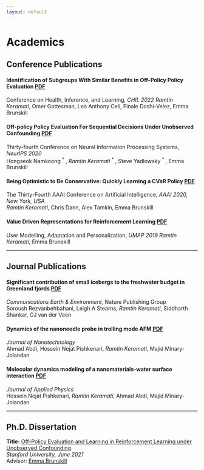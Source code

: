 ```yaml
---
layout: default
---
```


# Academics

## Conference Publications

#### Identification of Subgroups With Similar Benefits in Off-Policy Policy Evaluation <a href="https://proceedings.mlr.press/v174/keramati22a/keramati22a.pdf" class="pdf-link" target="_blank">PDF</a>  
Conference on Health, Inference, and Learning, *CHIL 2022*
*Ramtin Keramati*, Omer Gottesman, Leo Anthony Celi, Finale Doshi-Velez, Emma Brunskill  

#### Off-policy Policy Evaluation For Sequential Decisions Under Unobserved Confounding <a href="https://arxiv.org/pdf/2003.05623.pdf" class="pdf-link" target="_blank">PDF</a>  
Thirty-fourth Conference on Neural Information Processing Systems, *NeurIPS 2020*  
Hongseok Namkoong <sup> * </sup>, *Ramtin Keramati* <sup> * </sup>, Steve Yadlowsky <sup> * </sup>, Emma Brunskill  

#### Being Optimistic to Be Conservative: Quickly Learning a CVaR Policy <a href="https://arxiv.org/pdf/1911.01546.pdf" class="pdf-link" target="_blank">PDF</a>  
The Thirty-Fourth AAAI Conference on Artificial Intelligence, *AAAI 2020, New York, USA*  
*Ramtin Keramati*, Chris Dann, Alex Tamkin, Emma Brunskill  

#### Value Driven Representations for Reinforcement Learning <a href="https://arxiv.org/pdf/2004.01223.pdf" class="pdf-link" target="_blank">PDF</a>  
User Modelling, Adaptation and Personalization, *UMAP 2019*
*Ramtin Keramati*, Emma Brunskill  

---

## Journal Publications

#### Significant contribution of small icebergs to the freshwater budget in Greenland fjords <a href="https://www.nature.com/articles/s43247-020-00032-3" class="pdf-link" target="_blank">PDF</a>   
*Communications Earth & Environment*, Nature Publishing Group  
Soroush Rezvanbehbahani, Leigh A Stearns, *Ramtin Keramati*, Siddharth Shankar, CJ van der Veen  

#### Dynamics of the nanoneedle probe in trolling mode AFM <a href="http://iopscience.iop.org/article/10.1088/0957-4484/26/20/205702/meta" class="pdf-link" target="_blank">PDF</a>   
*Journal of Nanotechnology*  
Ahmad Abdi, Hossein Nejat Pishkenari, *Ramtin Keramati*, Majid Minary-Jolandan  

#### Molecular dynamics modeling of a nanomaterials-water surface interaction <a href="https://aip.scitation.org/doi/abs/10.1063/1.4947189" class="pdf-link" target="_blank">PDF</a>   
*Journal of Applied Physics*  
Hossein Nejat Pishkenari, *Ramtin Keramati*, Ahmad Abdi, Majid Minary-Jolandan  

---

## Ph.D. Dissertation

**Title:** [Off-Policy Evaluation and Learning in Reinforcement Learning under Unobserved Confounding](https://stacks.stanford.edu/file/dd732zb2339/Dissertation-augmented.pdf)  
*Stanford University, June 2021*  
Advisor: [Emma Brunskill](https://cs.stanford.edu/people/ebrun/)  